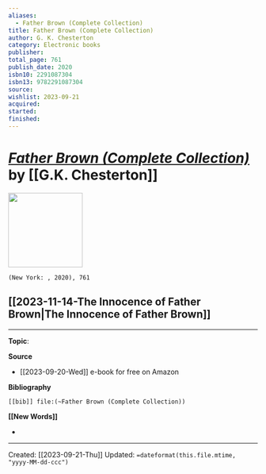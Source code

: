 ```yaml
---
aliases:
  - Father Brown (Complete Collection)
title: Father Brown (Complete Collection)
author: G. K. Chesterton
category: Electronic books
publisher: 
total_page: 761
publish_date: 2020
isbn10: 2291087304
isbn13: 9782291087304
source: 
wishlist: 2023-09-21
acquired: 
started: 
finished:
---
```

# *[Father Brown (Complete Collection)]()* by [[G.K. Chesterton]]

<img src="" width=150>

`(New York: , 2020), 761`

## [[2023-11-14-The Innocence of Father Brown|The Innocence of Father Brown]]



--- 
**Topic**: 

**Source**
- [[2023-09-20-Wed]] e-book for free on Amazon

**Bibliography**

```query
[[bib]] file:(~Father Brown (Complete Collection))
```
 

**[[New Words]]**

- 

---
Created: [[2023-09-21-Thu]]
Updated: `=dateformat(this.file.mtime, "yyyy-MM-dd-ccc")`